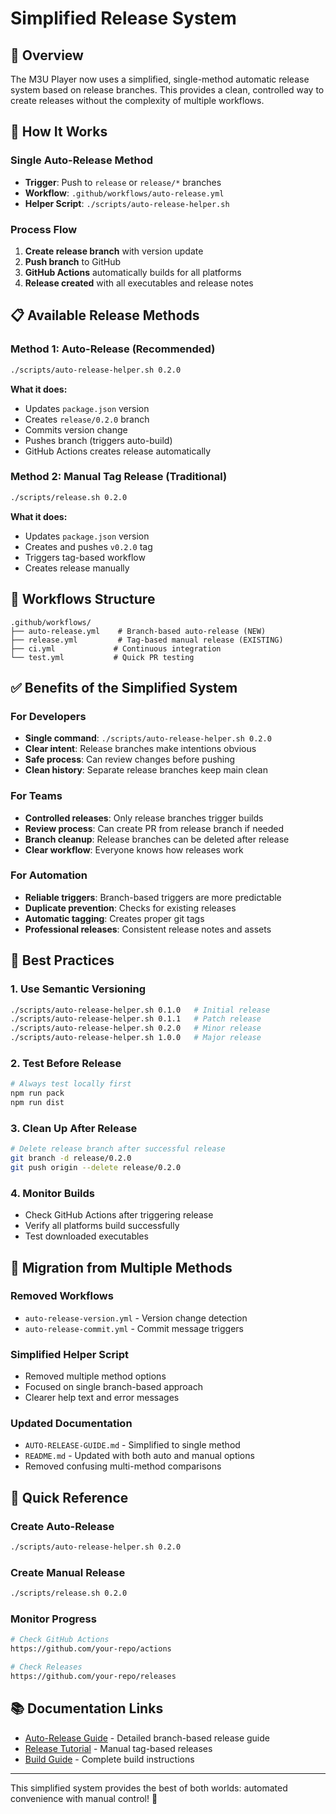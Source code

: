 # Simplified Release System

## 🎯 Overview

The M3U Player now uses a simplified, single-method automatic release system based on release branches. This provides a clean, controlled way to create releases without the complexity of multiple workflows.

## 🚀 How It Works

### Single Auto-Release Method
- **Trigger**: Push to `release` or `release/*` branches
- **Workflow**: `.github/workflows/auto-release.yml`
- **Helper Script**: `./scripts/auto-release-helper.sh`

### Process Flow
1. **Create release branch** with version update
2. **Push branch** to GitHub
3. **GitHub Actions** automatically builds for all platforms
4. **Release created** with all executables and release notes

## 📋 Available Release Methods

### Method 1: Auto-Release (Recommended)
```bash
./scripts/auto-release-helper.sh 0.2.0
```

**What it does:**
- Updates `package.json` version
- Creates `release/0.2.0` branch
- Commits version change
- Pushes branch (triggers auto-build)
- GitHub Actions creates release automatically

### Method 2: Manual Tag Release (Traditional)
```bash
./scripts/release.sh 0.2.0
```

**What it does:**
- Updates `package.json` version
- Creates and pushes `v0.2.0` tag
- Triggers tag-based workflow
- Creates release manually

## 🔧 Workflows Structure

```
.github/workflows/
├── auto-release.yml    # Branch-based auto-release (NEW)
├── release.yml         # Tag-based manual release (EXISTING)
├── ci.yml             # Continuous integration
└── test.yml           # Quick PR testing
```

## ✅ Benefits of the Simplified System

### For Developers
- **Single command**: `./scripts/auto-release-helper.sh 0.2.0`
- **Clear intent**: Release branches make intentions obvious
- **Safe process**: Can review changes before pushing
- **Clean history**: Separate release branches keep main clean

### For Teams
- **Controlled releases**: Only release branches trigger builds
- **Review process**: Can create PR from release branch if needed
- **Branch cleanup**: Release branches can be deleted after release
- **Clear workflow**: Everyone knows how releases work

### For Automation
- **Reliable triggers**: Branch-based triggers are more predictable
- **Duplicate prevention**: Checks for existing releases
- **Automatic tagging**: Creates proper git tags
- **Professional releases**: Consistent release notes and assets

## 🎯 Best Practices

### 1. Use Semantic Versioning
```bash
./scripts/auto-release-helper.sh 0.1.0   # Initial release
./scripts/auto-release-helper.sh 0.1.1   # Patch release
./scripts/auto-release-helper.sh 0.2.0   # Minor release
./scripts/auto-release-helper.sh 1.0.0   # Major release
```

### 2. Test Before Release
```bash
# Always test locally first
npm run pack
npm run dist
```

### 3. Clean Up After Release
```bash
# Delete release branch after successful release
git branch -d release/0.2.0
git push origin --delete release/0.2.0
```

### 4. Monitor Builds
- Check GitHub Actions after triggering release
- Verify all platforms build successfully
- Test downloaded executables

## 🔄 Migration from Multiple Methods

### Removed Workflows
- `auto-release-version.yml` - Version change detection
- `auto-release-commit.yml` - Commit message triggers

### Simplified Helper Script
- Removed multiple method options
- Focused on single branch-based approach
- Clearer help text and error messages

### Updated Documentation
- `AUTO-RELEASE-GUIDE.md` - Simplified to single method
- `README.md` - Updated with both auto and manual options
- Removed confusing multi-method comparisons

## 🚀 Quick Reference

### Create Auto-Release
```bash
./scripts/auto-release-helper.sh 0.2.0
```

### Create Manual Release
```bash
./scripts/release.sh 0.2.0
```

### Monitor Progress
```bash
# Check GitHub Actions
https://github.com/your-repo/actions

# Check Releases
https://github.com/your-repo/releases
```

## 📚 Documentation Links

- [Auto-Release Guide](AUTO-RELEASE-GUIDE.md) - Detailed branch-based release guide
- [Release Tutorial](RELEASE-TUTORIAL.md) - Manual tag-based releases
- [Build Guide](BUILD-GUIDE.md) - Complete build instructions

---

This simplified system provides the best of both worlds: automated convenience with manual control! 🎉